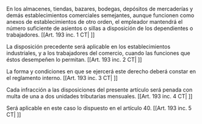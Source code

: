 En los almacenes, tiendas, bazares, bodegas, depósitos de mercaderías y demás establecimientos comerciales semejantes, aunque funcionen como anexos de establecimientos de otro orden, el empleador mantendrá el número suficiente de asientos o sillas a disposición de los dependientes o trabajadores. [[Art. 193 inc. 1 CT| ]]

La disposición precedente será aplicable en los establecimientos industriales, y a los trabajadores del comercio, cuando las funciones que éstos desempeñen lo permitan. [[Art. 193 inc. 2 CT| ]]

La forma y condiciones en que se ejercerá este derecho deberá constar en el reglamento interno. [[Art. 193 inc. 3 CT| ]]

Cada infracción a las disposiciones del presente artículo será penada con multa de una a dos unidades tributarias mensuales. [[Art. 193 inc. 4 CT| ]]

Será aplicable en este caso lo dispuesto en el artículo 40. [[Art. 193 inc. 5 CT| ]]